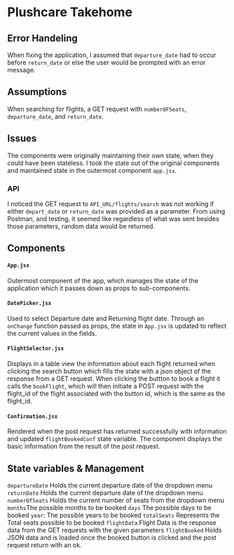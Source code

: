 # Plushcare Takehome

## Error Handeling
When fixing the application, I assumed that `departure_date` had to occur before `return_date` or else the user would be prompted with an error message.

## Assumptions
When searching for flights, a GET request with `numberOFSeats`, `departure_date`, and `return_date`.

## Issues
The components were originally maintaining their own state, when they could have been stateless. I took the state out of the original components and maintained state in the outermost component `app.jsx`.


### API
I noticed the GET request to `API_URL/flights/search` was not working if either `depart_date` or `return_date` was provided as a parameter. From using Postman, and testing, it seemed like regardless of what was sent besides those parameters, random data would be returned.

## Components

#### `App.jsx`
Outermost component of the app, which manages the state of the application which it passes down as props to sub-components.

#### `DatePicker.jsx`
Used to select Departure date and Returning flight date. Through an `onChange` function passed as props, the state in `App.jsx` is updated to reflect the current values in the fields.

#### `FlightSelector.jsx`
Displays in a table view the information about each flight returned when clicking the search button which fills the state with a json object of the response from a GET request. When clicking the buttton to book a flight it calls the `bookFlight`, which will then initiate a POST request with the flight_id of the flight associated with the button id, which is the same as the flight_id.

#### `Confirmation.jsx`
Rendered when the post request has returned successfully with information and updated `flightBookedConf` state variable. The component displays the basic information from the result of the post request.

## State variables & Management

`departureDate` Holds the current departure date of the dropdown menu
`returnDate` Holds the current departure date of the dropdown menu
`numberOfSeats` Holds the current number of seats from the dropdown menu
`months`The possible months to be booked
`days` The possible days to be booked
`year`: The possible years to be booked
`totalSeats` Represents the Total seats possible to be booked
`flightData` Flight Data is the response data from the GET requests with the given parameters
`flightBooked` Holds JSON data and is loaded once the booked button is clicked and the post request return with an ok.
